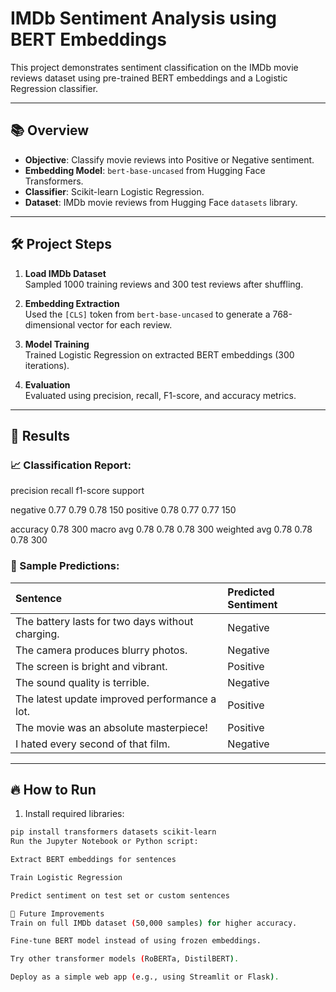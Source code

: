 # IMDb Sentiment Analysis using BERT Embeddings

This project demonstrates sentiment classification on the IMDb movie reviews dataset using pre-trained BERT embeddings and a Logistic Regression classifier.

---

## 📚 Overview

- **Objective**: Classify movie reviews into Positive or Negative sentiment.
- **Embedding Model**: `bert-base-uncased` from Hugging Face Transformers.
- **Classifier**: Scikit-learn Logistic Regression.
- **Dataset**: IMDb movie reviews from Hugging Face `datasets` library.

---

## 🛠️ Project Steps

1. **Load IMDb Dataset**  
   Sampled 1000 training reviews and 300 test reviews after shuffling.
   
2. **Embedding Extraction**  
   Used the `[CLS]` token from `bert-base-uncased` to generate a 768-dimensional vector for each review.
   
3. **Model Training**  
   Trained Logistic Regression on extracted BERT embeddings (300 iterations).

4. **Evaluation**  
   Evaluated using precision, recall, F1-score, and accuracy metrics.

---

## 🧪 Results

### 📈 Classification Report:
   precision    recall  f1-score   support

negative       0.77      0.79      0.78       150
positive       0.78      0.77      0.77       150

accuracy                           0.78       300
macro avg 0.78 0.78 0.78 300 weighted avg 0.78 0.78 0.78 300



### 📄 Sample Predictions:

| Sentence | Predicted Sentiment |
|:---|:---|
| The battery lasts for two days without charging. | Negative |
| The camera produces blurry photos. | Negative |
| The screen is bright and vibrant. | Positive |
| The sound quality is terrible. | Negative |
| The latest update improved performance a lot. | Positive |
| The movie was an absolute masterpiece! | Positive |
| I hated every second of that film. | Negative |

---

## 🔥 How to Run

1. Install required libraries:

```bash
pip install transformers datasets scikit-learn
Run the Jupyter Notebook or Python script:

Extract BERT embeddings for sentences

Train Logistic Regression

Predict sentiment on test set or custom sentences

🧠 Future Improvements
Train on full IMDb dataset (50,000 samples) for higher accuracy.

Fine-tune BERT model instead of using frozen embeddings.

Try other transformer models (RoBERTa, DistilBERT).

Deploy as a simple web app (e.g., using Streamlit or Flask).

